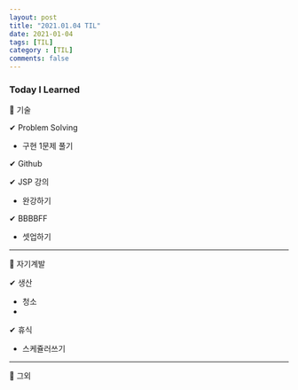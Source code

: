 ```yaml
---
layout: post
title: "2021.01.04 TIL"
date: 2021-01-04
tags: [TIL]
category : [TIL]
comments: false
---
```


### Today I Learned  

💎 기술  

✔ Problem Solving
- 구현 1문제 풀기

✔ Github

✔ JSP 강의
- 완강하기

✔ BBBBFF
- 셋업하기

---

💎 자기계발

✔ 생산
- 청소
-

✔ 휴식
- 스케쥴러쓰기

---

💎 그외

